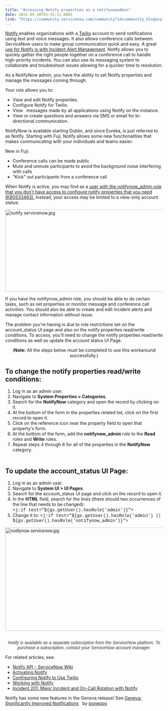```yaml
---
title: "Accessing Notify properties as a notifynowadmin"
date: 2015-05-28T03:33:11.000Z
link: "https://community.servicenow.com/community?id=community_blog&sys_id=c1bd2aa9dbd0dbc01dcaf3231f9619fc"
---
```

<p><a title="ki.servicenow.com/index.php?title=Notify#gsc.tab=0" href="http://wiki.servicenow.com/index.php?title=Notify#gsc.tab=0">Notify </a>enables organizations with a <a title="ww.twilio.com/" href="https://www.twilio.com/">Twilio</a> account to send notifications using text and voice messages. It also allows conference calls between ServiceNow users to make group communication quick and easy. A great <a title="ki.servicenow.com/index.php?title=Using_Notify_with_Incident_Alert_Management#gsc.tab=0" href="http://wiki.servicenow.com/index.php?title=Using_Notify_with_Incident_Alert_Management#gsc.tab=0">use for Notify is with Incident Alert Management</a>. Notify allows you to quickly gather the right people together on a conference call to handle high-priority incidents. You can also use its messaging system to collaborate and troubleshoot issues allowing for a quicker time to resolution.</p><p></p><p>As a NotifyNow admin, you have the ability to set Notify properties and manage the messages coming through.</p><p>Your role allows you to:</p><ul><li>View and edit Notify properties.</li><li>Configure Notify for Twilio.</li><li>View   messages made by all applications using Notify on the instance.</li><li>View or create questions and answers via SMS or email for bi-directional communication.</li></ul><p></p><p>NotifyNow is available starting Dublin, and since Eureka, is just referred to as Notify. Starting with Fuji, Notify allows some new functionalities that makes communicating with your individuals and teams easier.</p><p></p><p>New in Fuji:</p><ul><li>Conference calls can be made public</li><li>Mute and unmute participants to avoid the background noise interfering with calls</li><li>"Kick" out participants from a conference call</li></ul><p></p><p>When Notify is active, you may find as a <a title="i.service-now.com/kb_view.do?sysparm_article=KB0533463" href="https://hi.service-now.com/kb_view.do?sysparm_article=KB0533463">user with the notifynow_admin role that you don't have access to configure notify properties that you need (KB0533463).</a> Instead, your access may be limited to a view-only account status:</p><p><img   alt="notify servicenow.jpg" class="image-3 jive-image" src="165afc0adb9cdfc068c1fb651f961958.iix" style="height: 262px; width: 620px; display: block; margin-left: auto; margin-right: auto;"/></p><p>If you have the notifynow_admin role, you should be able to do certain tasks, such as set properties or monitor message and conference call activities. You should also be able to create and edit incident alerts and manage contact information without issue.</p><p></p><p>The problem you're having is due to role restrictions set on the account_status UI page and also on the notify properties read/write conditions. To access, you'll need to change the notify properties read/write conditions as well as update the account status UI Page.</p><p></p><p style="text-align: center;">(<strong>Note:</strong> All the steps below must be completed to use this workaround successfully.)</p><p></p><h2>To change the notify properties read/write conditions:</h2><ol><li>Log in as an admin user.</li><li>Navigate to <strong>System Properties &gt; Categories</strong>.</li><li>Search for the <strong>NotifyNow</strong> category and open the record by clicking on it.</li><li>At the bottom of the form in the properties related list, click on the first record to open it.</li><li>Click on the reference icon near the property field to open that property's form.</li><li>At the bottom of the form, add the <strong>notifynow_admin</strong> role to the <strong>Read</strong> roles and <strong>Write</strong> roles.</li><li>Repeat steps 4 through 6 for all of the properties in the <strong>NotifyNow</strong> category.<br/><br/></li></ol><h2>To update the account_status UI Page:</h2><ol><li>Log in as an admin user.</li><li>Navigate to <strong>System UI &gt; UI Pages</strong>.</li><li>Search for the account_status UI page and click on the record to open it.</li><li>In the <strong>HTML</strong> field, search for the lines (there should two occurrences of the line that needs to be changed): <br/><span style="font-family: 'courier new', courier;">&lt;j:if test="${gs.getUser().hasRole('admin')}"&gt;</span></li><li>Change it to: <span style="font-family: 'courier new', courier;">&lt;j:if test="${gs.getUser().hasRole('admin') || ${gs.getUser().hasRole('notifynow_admin')}"&gt;</span></li></ol><p></p><p><span style="font-family: arial,helvetica,sans-serif;"><img   alt="notifynow servicenow.jpg" class="image-2 jive-image" src="470e1d02db10df048c8ef4621f9619be.iix" style="height: 329px; width: 620px; display: block; margin-left: auto; margin-right: auto;"/><br/></span></p><p></p><p style="text-align: center;"><span style="color: #333333; font-size: 14px; font-family: Omnes-pro, Arial, Verdana, sans-serif;"><em>Notify is available as a separate subscription from the ServiceNow platform. To purchase a subscription, contact your ServiceNow account manager.</em></span></p><p></p><p>For related articles, see:</p><ul><li><a href="http://wiki.servicenow.com/index.php?title=Notify_API#gsc.tab=0" title="http://wiki.servicenow.com/index.php?title=Notify_API#gsc.tab=0">Notify API - ServiceNow Wiki</a></li><li><a title="ki.servicenow.com/index.php?title=Notify#Activating_Notify" href="http://wiki.servicenow.com/index.php?title=Notify#Activating_Notify">Activating Notify</a></li><li><a title="ki.servicenow.com/index.php?title=Administering_Notify#Configuring_Notify_to_Use_Twilio&gsc.tab=0" href="http://wiki.servicenow.com/index.php?title=Administering_Notify#Configuring_Notify_to_Use_Twilio&amp;gsc.tab=0">Configuring Notify to Use Twilio</a></li><li><a title="ki.servicenow.com/index.php?title=Notify#Working_with_Notify" href="http://wiki.servicenow.com/index.php?title=Notify#Working_with_Notify">Working with Notify</a></li><li><a title="Incident 201: Major Incident and On-Call Rotation with Notify" __default_attr="2852" __jive_macro_name="document" class="jive_macro jive_macro_document" data-orig-content="Incident 201: Major Incident and On-Call Rotation with Notify" data-renderedposition="1909.3125_38_400_16" href="/community?id=community_article&sys_id=f0fc62a5dbd0dbc01dcaf3231f9619fa">Incident 201: Major Incident and On-Call Rotation with Notify</a></li></ul><p></p><p></p><p></p><p>Notify has some new features in the Geneva release! See <a title="Geneva: Significantly Improved Notifications" __default_attr="5102" __jive_macro_name="blogpost" class="jive_macro jive_macro_blogpost" data-orig-content="Geneva: Significantly Improved Notifications" data-renderedposition="1996.109375_368.1356201171875_297_16" href="/community?id=community_blog&sys_id=09cc2265dbd0dbc01dcaf3231f961919">Geneva: Significantly Improved Notifications</a>   by <a title="poneppo" __default_attr="36847" __jive_macro_name="user" class="jive-link-profile-small jive_macro jive_macro_user" data-id="36847" data-objecttype="3" data-orig-content="poneppo" data-renderedposition="1996.109375_691.0192260742188_76_16" data-type="person" href="/community?id=community_user_profile&user=b22f4265db181fc09c9ffb651f9619f5">poneppo</a></p>